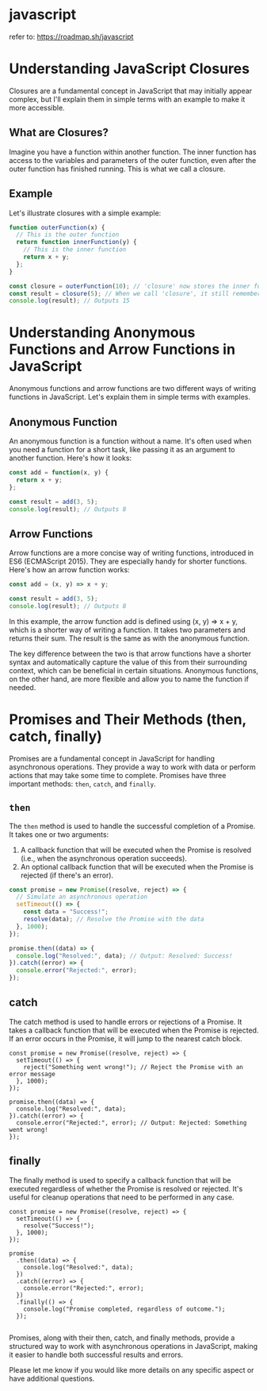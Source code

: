 # javascript

refer to: https://roadmap.sh/javascript

# Understanding JavaScript Closures

Closures are a fundamental concept in JavaScript that may initially appear complex, but I'll explain them in simple terms with an example to make it more accessible.

## What are Closures?

Imagine you have a function within another function. The inner function has access to the variables and parameters of the outer function, even after the outer function has finished running. This is what we call a closure.

## Example

Let's illustrate closures with a simple example:

```javascript
function outerFunction(x) {
  // This is the outer function
  return function innerFunction(y) {
    // This is the inner function
    return x + y;
  };
}

const closure = outerFunction(10); // 'closure' now stores the inner function
const result = closure(5); // When we call 'closure', it still remembers 'x'
console.log(result); // Outputs 15
```

# Understanding Anonymous Functions and Arrow Functions in JavaScript

Anonymous functions and arrow functions are two different ways of writing functions in JavaScript. Let's explain them in simple terms with examples.

## Anonymous Function

An anonymous function is a function without a name. It's often used when you need a function for a short task, like passing it as an argument to another function. Here's how it looks:

```javascript
const add = function(x, y) {
  return x + y;
};

const result = add(3, 5);
console.log(result); // Outputs 8
```
## Arrow Functions

Arrow functions are a more concise way of writing functions, introduced in ES6 (ECMAScript 2015). They are especially handy for shorter functions. Here's how an arrow function works:

```javascript
const add = (x, y) => x + y;

const result = add(3, 5);
console.log(result); // Outputs 8
```
In this example, the arrow function add is defined using (x, y) => x + y, which is a shorter way of writing a function. It takes two parameters and returns their sum. The result is the same as with the anonymous function.

The key difference between the two is that arrow functions have a shorter syntax and automatically capture the value of this from their surrounding context, which can be beneficial in certain situations. Anonymous functions, on the other hand, are more flexible and allow you to name the function if needed.

# Promises and Their Methods (then, catch, finally)

Promises are a fundamental concept in JavaScript for handling asynchronous operations. They provide a way to work with data or perform actions that may take some time to complete. Promises have three important methods: `then`, `catch`, and `finally`.

## `then`

The `then` method is used to handle the successful completion of a Promise. It takes one or two arguments:

1. A callback function that will be executed when the Promise is resolved (i.e., when the asynchronous operation succeeds).
2. An optional callback function that will be executed when the Promise is rejected (if there's an error).

```javascript
const promise = new Promise((resolve, reject) => {
  // Simulate an asynchronous operation
  setTimeout(() => {
    const data = "Success!";
    resolve(data); // Resolve the Promise with the data
  }, 1000);
});

promise.then((data) => {
  console.log("Resolved:", data); // Output: Resolved: Success!
}).catch((error) => {
  console.error("Rejected:", error);
});
```
## catch
The catch method is used to handle errors or rejections of a Promise. It takes a callback function that will be executed when the Promise is rejected. If an error occurs in the Promise, it will jump to the nearest catch block.
```
const promise = new Promise((resolve, reject) => {
  setTimeout(() => {
    reject("Something went wrong!"); // Reject the Promise with an error message
  }, 1000);
});

promise.then((data) => {
  console.log("Resolved:", data);
}).catch((error) => {
  console.error("Rejected:", error); // Output: Rejected: Something went wrong!
});

```
## finally 
The finally method is used to specify a callback function that will be executed regardless of whether the Promise is resolved or rejected. It's useful for cleanup operations that need to be performed in any case.
```
const promise = new Promise((resolve, reject) => {
  setTimeout(() => {
    resolve("Success!");
  }, 1000);
});

promise
  .then((data) => {
    console.log("Resolved:", data);
  })
  .catch((error) => {
    console.error("Rejected:", error);
  })
  .finally(() => {
    console.log("Promise completed, regardless of outcome.");
  });


```
Promises, along with their then, catch, and finally methods, provide a structured way to work with asynchronous operations in JavaScript, making it easier to handle both successful results and errors.

Please let me know if you would like more details on any specific aspect or have additional questions.